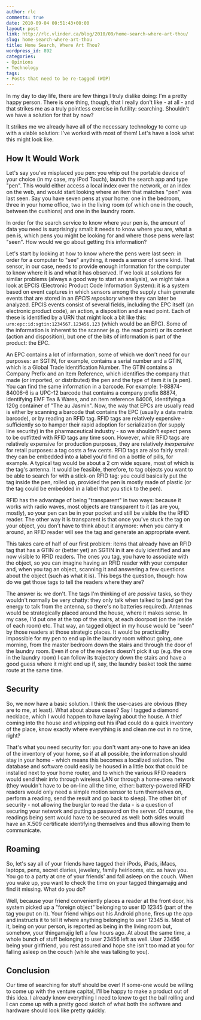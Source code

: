 ```yaml
---
author: rlc
comments: true
date: 2010-09-04 00:51:43+00:00
layout: post
link: http://rlc.vlinder.ca/blog/2010/09/home-search-where-art-thou/
slug: home-search-where-art-thou
title: Home Search, Where Art Thou?
wordpress_id: 892
categories:
- Opinions
- Technology
tags:
- Posts that need to be re-tagged (WIP)
---
```


In my day to day life, there are few things I truly dislike doing: I'm a pretty happy person. There is one thing, though, that I really don't like - at all - and that strikes me as a truly pointless exercise in futility: searching. Shouldn't we have a solution for that by now?

It strikes me we already have all of the necessary technology to come up with a viable solution: I've worked with most of them! Let's have a look what this might look like.
<!--more-->


## How It Would Work


Let's say you've misplaced you pen: you whip out the portable device of your choice (in my case, my iPod Touch), launch the search app and type "pen". This would either access a local index over the network, or an index on the web, and would start looking where an item that matches "pen" was last seen. Say you have seven pens at your home: one in the bedroom, three in your home office, two in the living room (of which one in the couch, between the cushions) and one in the laundry room.

In order for the search service to know where your pen is, the amount of data you need is surprisingly small: it needs to know where you are, what a pen is, which pens you might be looking for and where those pens were last "seen". How would we go about getting this information?

Let's start by looking at how to know where the pens were last seen: in order for a computer to "see" anything, it needs a sensor of some kind. That sensor, in our case, needs to provide enough information for the computer to know where it is and what it has observed. If we look at solutions for similar problems (always a good way to start an analysis), we might take a look at EPCIS (Electronic Product Code Information System): it is a system based on event captures in which sensors among the supply chain generate events that are stored in an _EPCIS repository_ where they can later be analyzed. EPCIS events consist of several fields, including the EPC itself (an electronic product code), an action, a disposition and a read point. Each of these is identified by a URN that might look a bit like this: `urn:epc:id:sgtin:1234567.123456.123` (which would be an EPC). Some of the information is inherent to the scanner (e.g. the read point) or its context (action and disposition), but one of the bits of information is part of the product: the EPC.

An EPC contains a lot of information, some of which we don't need for our purposes: an SGTIN, for example, contains a serial number and a GTIN, which is a Global Trade Identification Number. The GTIN contains a Company Prefix and an Item Reference, which identifies the company that made (or imported, or distributed) the pen and the type of item it is (a pen). You can find the same information in a barcode. For example: 1-88874-84006-6 is a UPC-12 barcode that contains a company prefix 88874, identifying EMF Tea & Wares, and an item reference 84006, identifying a 120g container of "The au Jasmin". Now, the way that EPCs are usually read is either by scanning a barcode that contains the EPC (usually a data matrix barcode), or by reading an RFID tag. RFID tags are relatively expensive - sufficiently so to hamper their rapid adoption for serialization (for supply line security) in the pharmaceutical industry - so we shouldn't expect pens to be outfitted with RFID tags any time soon. However, while RFID tags are relatively expensive for production purposes, they are relatively _inexpensive_ for retail purposes: a tag costs a few cents. RFID tags are also fairly small: they can be embedded into a label you'd find on a bottle of pills, for example. A typical tag would be about a 2 cm wide square, most of which is the tag's antenna. It would be feasible, therefore, to tag objects you want to be able to search for with a stick-on RFID tag: you could basically put the tag inside the pen, rolled up, provided the pen is mostly made of plastic (or the tag could be embedded in a label that you stick to the pen).

RFID has the advantage of being "transparent" in two ways: because it works with radio waves, most objects are transparent to it (as are you, mostly), so your pen can be in your pocket and still be visible the the RFID reader. The other way it is transparent is that once you've stuck the tag on your object, you don't have to think about it anymore: when you carry it around, an RFID reader will see the tag and generate an appropriate event.

This takes care of half of our first problem: items that already have an RFID tag that has a GTIN or (better yet) an SGTIN in it are duly identified and are now visible to RFID readers. The ones you tag, you have to associate with the object, so you can imagine having an RFID reader with your computer and, when you tag an object, scanning it and answering a few questions about the object (such as what it is). This begs the question, though: how do we get those tags to tell the readers where they are?

The answer is: we don't. The tags I'm thinking of are _passive_ tasks, so they wouldn't normally be very chatty: they only talk when talked to (and get the energy to talk from the antenna, so there's no batteries required). Antennas would be strategically placed around the house, where it makes sense. In my case, I'd put one at the top of the stairs, at each doorpost (on the inside of each room) etc. That way, an tagged object in my house would be "seen" by those readers at those strategic places. It would be practicallty impossible for my pen to end up in the laundry room without going, one morning, from the master bedroom down the stairs and through the door of the laundry room. Even if one of the readers doesn't pick it up (e.g. the one in the laundry room) I can follow its trajectory down the stairs and have a good guess where it might end up if, say, the laundry basket took the same route at the same time.



## Security


So, we now have a basic solution. I think the use-cases are obvious (they are to me, at least). What about abuse cases? Say I tagged a diamond necklace, which I would happen to have laying about the house. A thief coming into the house and whipping out his iPad could do a quick inventory of the place, know exactly where everything is and clean me out in no time, right?

That's what you need security for: you don't want any-one to have an idea of the inventory of your home, so if at all possible, the information should stay in your home - which means this becomes a localized solution. The database and software could easily be housed in a little box that could be installed next to your home router, and to which the various RFID readers would send their info through wireless LAN or through a home-area network (they wouldn't have to be on-line all the time, either: battery-powered RFID readers would only need a simple motion sensor to turn themselves on, perform a reading, send the result and go back to sleep). The other bit of security - not allowing the burglar to read the data - is a question of securing your network and putting a password on the server. Of course, the readings being sent would have to be secured as well: both sides would have an X.509 certificate identifying themselves and thus allowing them to communicate.



## Roaming


So, let's say all of your friends have tagged their iPods, iPads, iMacs, laptops, pens, secret diaries, jewelery, family heirlooms, etc. as have you. You go to a party at one of your friends' and fall asleep on the couch. When you wake up, you want to check the time on your tagged thingamajig and find it missing. What do you do?

Well, because your friend conveniently places a reader at the front door, his system picked up a "foreign object" belonging to user ID 12345 (part of the tag you put on it). Your friend whips out his Android phone, fires up the app and instructs it to tell it where anything belonging to user 12345 is. Most of it, being on your person, is reported as being in the living room but, somehow, your thingamajig left a few hours ago. At about the same time, a whole bunch of stuff belonging to user 23456 left as well. User 23456 being your girlfriend, you rest assured and hope she isn't too mad at you for falling asleep on the couch (while she was talking to you).



## Conclusion


Our time of searching for stuff should be over! If some-one would be willing to come up with the venture capital, I'll be happy to make a product out of this idea. I already know everything I need to know to get the ball rolling and I can come up with a pretty good sketch of what both the software and hardware should look like pretty quickly.
